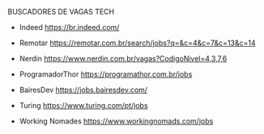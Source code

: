 BUSCADORES DE VAGAS TECH

* Indeed
https://br.indeed.com/

* Remotar
https://remotar.com.br/search/jobs?q=&c=4&c=7&c=13&c=14

* Nerdin
https://www.nerdin.com.br/vagas?CodigoNivel=4,3,7,6

* ProgramadorThor
https://programathor.com.br/jobs

* BairesDev
https://jobs.bairesdev.com/

* Turing
https://www.turing.com/pt/jobs

* Working Nomades
https://www.workingnomads.com/jobs
